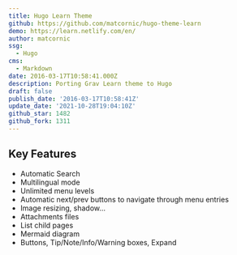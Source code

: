 ```yaml
---
title: Hugo Learn Theme
github: https://github.com/matcornic/hugo-theme-learn
demo: https://learn.netlify.com/en/
author: matcornic
ssg:
  - Hugo
cms:
  - Markdown
date: 2016-03-17T10:58:41.000Z
description: Porting Grav Learn theme to Hugo
draft: false
publish_date: '2016-03-17T10:58:41Z'
update_date: '2021-10-28T19:04:10Z'
github_star: 1482
github_fork: 1311
---
```

## Key Features

- Automatic Search
- Multilingual mode
- Unlimited menu levels
- Automatic next/prev buttons to navigate through menu entries
- Image resizing, shadow…
- Attachments files
- List child pages
- Mermaid diagram
- Buttons, Tip/Note/Info/Warning boxes, Expand
